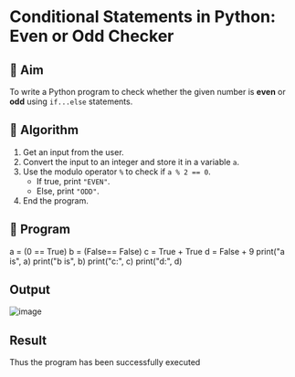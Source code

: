 # Conditional Statements in Python: Even or Odd Checker

## 🎯 Aim
To write a Python program to check whether the given number is **even** or **odd** using `if...else` statements.

## 🧠 Algorithm
1. Get an input from the user.
2. Convert the input to an integer and store it in a variable `a`.
3. Use the modulo operator `%` to check if `a % 2 == 0`.
   - If true, print `"EVEN"`.
   - Else, print `"ODD"`.
4. End the program.

## 🧾 Program
a = (0 == True)
b = (False== False)
c = True + True
d = False + 9
print("a is", a)
print("b is", b)
print("c:", c)
print("d:", d)


## Output
![image](https://github.com/user-attachments/assets/cd01d567-0727-41f4-bd00-c1e3465be036)



## Result
Thus the program has been successfully executed
